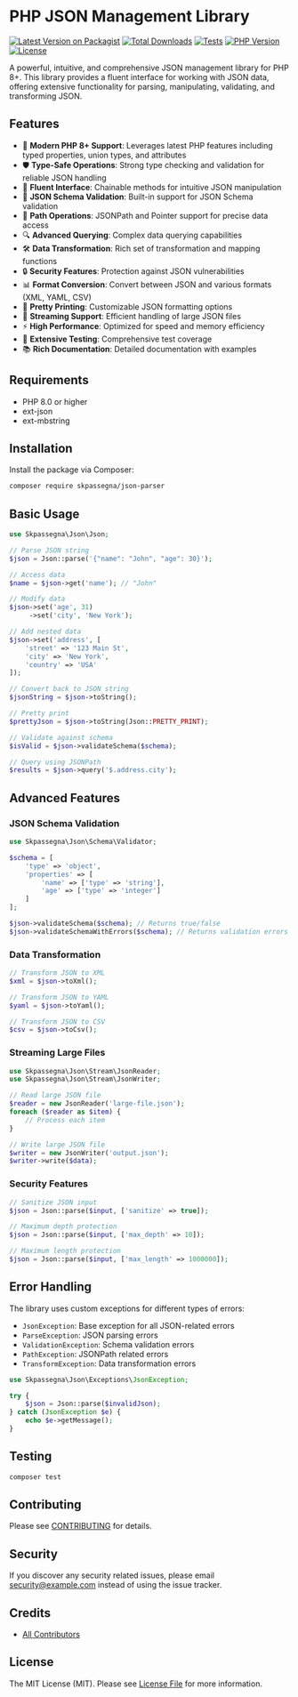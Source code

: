 # PHP JSON Management Library

[![Latest Version on Packagist](https://img.shields.io/packagist/v/skpassegna/json-parser.svg?style=flat-square)](https://packagist.org/packages/skpassegna/json-parser)
[![Total Downloads](https://img.shields.io/packagist/dt/skpassegna/json-parser.svg?style=flat-square)](https://packagist.org/packages/skpassegna/json-parser)
[![Tests](https://github.com/skpassegna/json-parser/actions/workflows/tests.yml/badge.svg)](https://github.com/skpassegna/json-parser/actions/workflows/tests.yml)
[![PHP Version](https://img.shields.io/packagist/php-v/skpassegna/json-parser.svg?style=flat-square)](https://packagist.org/packages/skpassegna/json-parser)
[![License](https://img.shields.io/packagist/l/skpassegna/json-parser.svg?style=flat-square)](https://packagist.org/packages/skpassegna/json-parser)

A powerful, intuitive, and comprehensive JSON management library for PHP 8+. This library provides a fluent interface for working with JSON data, offering extensive functionality for parsing, manipulating, validating, and transforming JSON.

## Features

- 🚀 **Modern PHP 8+ Support**: Leverages latest PHP features including typed properties, union types, and attributes
- 🛡️ **Type-Safe Operations**: Strong type checking and validation for reliable JSON handling
- 🔄 **Fluent Interface**: Chainable methods for intuitive JSON manipulation
- 📝 **JSON Schema Validation**: Built-in support for JSON Schema validation
- 🎯 **Path Operations**: JSONPath and Pointer support for precise data access
- 🔍 **Advanced Querying**: Complex data querying capabilities
- 🛠️ **Data Transformation**: Rich set of transformation and mapping functions
- 🔒 **Security Features**: Protection against JSON vulnerabilities
- 📊 **Format Conversion**: Convert between JSON and various formats (XML, YAML, CSV)
- 🎨 **Pretty Printing**: Customizable JSON formatting options
- 🔄 **Streaming Support**: Efficient handling of large JSON files
- ⚡ **High Performance**: Optimized for speed and memory efficiency
- 🧪 **Extensive Testing**: Comprehensive test coverage
- 📚 **Rich Documentation**: Detailed documentation with examples

## Requirements

- PHP 8.0 or higher
- ext-json
- ext-mbstring

## Installation

Install the package via Composer:

```bash
composer require skpassegna/json-parser
```

## Basic Usage

```php
use Skpassegna\Json\Json;

// Parse JSON string
$json = Json::parse('{"name": "John", "age": 30}');

// Access data
$name = $json->get('name'); // "John"

// Modify data
$json->set('age', 31)
     ->set('city', 'New York');

// Add nested data
$json->set('address', [
    'street' => '123 Main St',
    'city' => 'New York',
    'country' => 'USA'
]);

// Convert back to JSON string
$jsonString = $json->toString();

// Pretty print
$prettyJson = $json->toString(Json::PRETTY_PRINT);

// Validate against schema
$isValid = $json->validateSchema($schema);

// Query using JSONPath
$results = $json->query('$.address.city');
```

## Advanced Features

### JSON Schema Validation

```php
use Skpassegna\Json\Schema\Validator;

$schema = [
    'type' => 'object',
    'properties' => [
        'name' => ['type' => 'string'],
        'age' => ['type' => 'integer']
    ]
];

$json->validateSchema($schema); // Returns true/false
$json->validateSchemaWithErrors($schema); // Returns validation errors
```

### Data Transformation

```php
// Transform JSON to XML
$xml = $json->toXml();

// Transform JSON to YAML
$yaml = $json->toYaml();

// Transform JSON to CSV
$csv = $json->toCsv();
```

### Streaming Large Files

```php
use Skpassegna\Json\Stream\JsonReader;
use Skpassegna\Json\Stream\JsonWriter;

// Read large JSON file
$reader = new JsonReader('large-file.json');
foreach ($reader as $item) {
    // Process each item
}

// Write large JSON file
$writer = new JsonWriter('output.json');
$writer->write($data);
```

### Security Features

```php
// Sanitize JSON input
$json = Json::parse($input, ['sanitize' => true]);

// Maximum depth protection
$json = Json::parse($input, ['max_depth' => 10]);

// Maximum length protection
$json = Json::parse($input, ['max_length' => 1000000]);
```

## Error Handling

The library uses custom exceptions for different types of errors:

- `JsonException`: Base exception for all JSON-related errors
- `ParseException`: JSON parsing errors
- `ValidationException`: Schema validation errors
- `PathException`: JSONPath related errors
- `TransformException`: Data transformation errors

```php
use Skpassegna\Json\Exceptions\JsonException;

try {
    $json = Json::parse($invalidJson);
} catch (JsonException $e) {
    echo $e->getMessage();
}
```

## Testing

```bash
composer test
```

## Contributing

Please see [CONTRIBUTING](CONTRIBUTING.md) for details.

## Security

If you discover any security related issues, please email security@example.com instead of using the issue tracker.

## Credits

- [All Contributors](../../contributors)

## License

The MIT License (MIT). Please see [License File](LICENSE.md) for more information.
